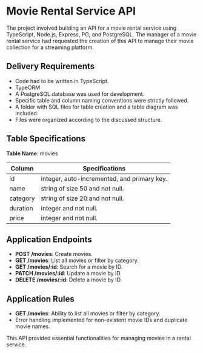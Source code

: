 # Movie Rental Service API

The project involved building an API for a movie rental service using TypeScript, Node.js, Express, PG, and PostgreSQL. The manager of a movie rental service had requested the creation of this API to manage their movie collection for a streaming platform.

## Delivery Requirements

- Code had to be written in TypeScript.
- TypeORM 
- A PostgreSQL database was used for development.
- Specific table and column naming conventions were strictly followed.
- A folder with SQL files for table creation and a table diagram was included.
- Files were organized according to the discussed structure.

## Table Specifications

**Table Name**: movies

| Column   | Specifications                             |
|----------|--------------------------------------------|
| id       | integer, auto-incremented, and primary key.|
| name     | string of size 50 and not null.            |
| category | string of size 20 and not null.            |
| duration | integer and not null.                      |
| price    | integer and not null.                      |

## Application Endpoints

- **POST /movies**: Create movies.
- **GET /movies**: List all movies or filter by category.
- **GET /movies/:id**: Search for a movie by ID.
- **PATCH /movies/:id**: Update a movie by ID.
- **DELETE /movies/:id**: Delete a movie by ID.

## Application Rules

- **GET /movies**: Ability to list all movies or filter by category.
- Error handling implemented for non-existent movie IDs and duplicate movie names.

This API provided essential functionalities for managing movies in a rental service.
